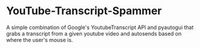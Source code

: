 # YouTube-Transcript-Spammer

A simple combination of Google's YoutubeTranscript API and pyautogui that grabs a transcript from a given youtube video and autosends based on where the user's mouse is.